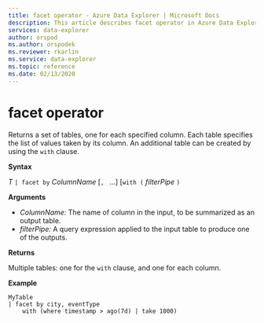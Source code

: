 ```yaml
---
title: facet operator - Azure Data Explorer | Microsoft Docs
description: This article describes facet operator in Azure Data Explorer.
services: data-explorer
author: orspod
ms.author: orspodek
ms.reviewer: rkarlin
ms.service: data-explorer
ms.topic: reference
ms.date: 02/13/2020
---
```

# facet operator

Returns a set of tables, one for each specified column.
Each table specifies the list of values taken by its column.
An additional table can be created by using the `with` clause.

**Syntax**

*T* `| facet by` *ColumnName* [`, ` ...] [`with (` *filterPipe* `)`

**Arguments**

* *ColumnName:* The name of column in the input, to be summarized as an output table.
* *filterPipe:* A query expression applied to the input table to produce one of the outputs.

**Returns**

Multiple tables: one for the `with` clause, and one for each column.

**Example**

```kusto
MyTable 
| facet by city, eventType 
    with (where timestamp > ago(7d) | take 1000)
```